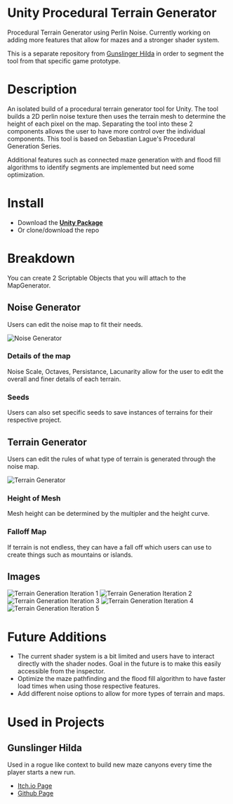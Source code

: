 # Unity Procedural Terrain Generator
 Procedural Terrain Generator using Perlin Noise. Currently working on adding more features that allow for mazes and a stronger shader system.

 This is a separate repository from [Gunslinger Hilda](https://github.com/LaurenceTimothyMGarcia/GunslingerHilda) in order to segment the tool from that specific game prototype.

# Description
An isolated build of a procedural terrain generator tool for Unity. The tool builds a 2D perlin noise texture then uses the terrain mesh to determine the height of each pixel on the map. Separating the tool into these 2 components allows the user to have more control over the individual components. This tool is based on Sebastian Lague's Procedural Generation Series.

Additional features such as connected maze generation with and flood fill algorithms to identify segments are implemented but need some optimization.

# Install
* Download the [**Unity Package**](https://github.com/LaurenceTimothyMGarcia/ProceduralTerrainGenerator/blob/main/ProcGenTerrainScene.unitypackage)
* Or clone/download the repo

# Breakdown
You can create 2 Scriptable Objects that you will attach to the MapGenerator.

## Noise Generator
Users can edit the noise map to fit their needs.

![Noise Generator](https://github.com/LaurenceTimothyMGarcia/ProceduralTerrainGenerator/blob/main/Assets/Images/Instructions/NoiseTool.png)

### Details of the map
Noise Scale, Octaves, Persistance, Lacunarity allow for the user to edit the overall and finer details of each terrain. 

### Seeds
Users can also set specific seeds to save instances of terrains for their respective project.

## Terrain Generator
Users can edit the rules of what type of terrain is generated through the noise map.

![Terrain Generator](https://github.com/LaurenceTimothyMGarcia/ProceduralTerrainGenerator/blob/main/Assets/Images/Instructions/TerrainTool.png)

### Height of Mesh
Mesh height can be determined by the multipler and the height curve.

### Falloff Map
If terrain is not endless, they can have a fall off which users can use to create things such as mountains or islands.

## Images
![Terrain Generation Iteration 1](https://github.com/LaurenceTimothyMGarcia/ProceduralTerrainGenerator/blob/main/Assets/Images/Examples/Terrain%20Generator%20Iteration%201.png)
![Terrain Generation Iteration 2](https://github.com/LaurenceTimothyMGarcia/ProceduralTerrainGenerator/blob/main/Assets/Images/Examples/Terrain%20Generator%20Iteration%202.png)
![Terrain Generation Iteration 3](https://github.com/LaurenceTimothyMGarcia/ProceduralTerrainGenerator/blob/main/Assets/Images/Examples/Terrain%20Generator%20Iteration%203.png)
![Terrain Generation Iteration 4](https://github.com/LaurenceTimothyMGarcia/ProceduralTerrainGenerator/blob/main/Assets/Images/Examples/Terrain%20Generator%20Iteration%204.png)
![Terrain Generation Iteration 5](https://github.com/LaurenceTimothyMGarcia/ProceduralTerrainGenerator/blob/main/Assets/Images/Examples/Terrain%20Generator%20Iteration%205.png)

# Future Additions
* The current shader system is a bit limited and users have to interact directly with the shader nodes. Goal in the future is to make this easily accessible from the inspector.
* Optimize the maze pathfinding and the flood fill algorithm to have faster load times when using those respective features.
* Add different noise options to allow for more types of terrain and maps.

# Used in Projects
## **Gunslinger Hilda**
Used in a rogue like context to build new maze canyons every time the player starts a new run.
* [Itch.io Page](https://emergencyplayer.itch.io/gunslinger-hilda)
* [Github Page](https://github.com/LaurenceTimothyMGarcia/GunslingerHilda)